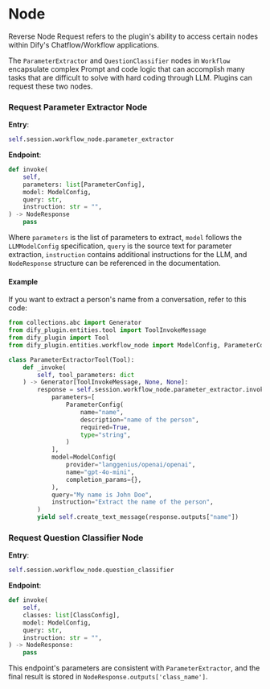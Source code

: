 # Node

Reverse Node Request refers to the plugin's ability to access certain nodes within Dify's Chatflow/Workflow applications.

The `ParameterExtractor` and `QuestionClassifier` nodes in `Workflow` encapsulate complex Prompt and code logic that can accomplish many tasks that are difficult to solve with hard coding through LLM. Plugins can request these two nodes.

### **Request Parameter Extractor Node**&#x20;

**Entry**:

```python
self.session.workflow_node.parameter_extractor
```

**Endpoint**:

```python
def invoke(
    self,
    parameters: list[ParameterConfig],
    model: ModelConfig,
    query: str,
    instruction: str = "",
) -> NodeResponse
    pass
```

Where `parameters` is the list of parameters to extract, `model` follows the `LLMModelConfig` specification, `query` is the source text for parameter extraction, `instruction` contains additional instructions for the LLM, and `NodeResponse` structure can be referenced in the documentation.

#### **Example**&#x20;

If you want to extract a person's name from a conversation, refer to this code:

```python
from collections.abc import Generator
from dify_plugin.entities.tool import ToolInvokeMessage
from dify_plugin import Tool
from dify_plugin.entities.workflow_node import ModelConfig, ParameterConfig

class ParameterExtractorTool(Tool):
    def _invoke(
        self, tool_parameters: dict
    ) -> Generator[ToolInvokeMessage, None, None]:
        response = self.session.workflow_node.parameter_extractor.invoke(
            parameters=[
                ParameterConfig(
                    name="name",
                    description="name of the person",
                    required=True,
                    type="string",
                )
            ],
            model=ModelConfig(
                provider="langgenius/openai/openai",
                name="gpt-4o-mini",
                completion_params={},
            ),
            query="My name is John Doe",
            instruction="Extract the name of the person",
        )
        yield self.create_text_message(response.outputs["name"])
```

### **Request Question Classifier Node**&#x20;

**Entry**:

```python
self.session.workflow_node.question_classifier
```

**Endpoint**:

```python
def invoke(
    self,
    classes: list[ClassConfig],
    model: ModelConfig,
    query: str,
    instruction: str = "",
) -> NodeResponse:
    pass
```

This endpoint's parameters are consistent with `ParameterExtractor`, and the final result is stored in `NodeResponse.outputs['class_name']`.
